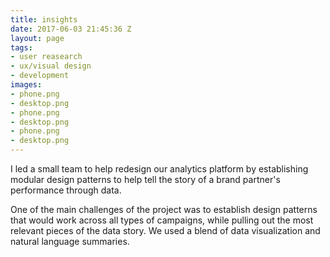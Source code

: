 ```yaml
---
title: insights
date: 2017-06-03 21:45:36 Z
layout: page
tags:
- user reasearch
- ux/visual design
- development
images:
- phone.png
- desktop.png
- phone.png
- desktop.png
- phone.png
- desktop.png
---
```


I led a small team to help redesign our analytics platform by establishing modular design patterns to help tell the story of a brand partner's performance through data.

One of the main challenges of the project was to establish design patterns that would work across all types of campaigns, while pulling out the most relevant pieces of the data story. We used a blend of data visualization and natural language summaries.